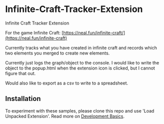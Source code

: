 # Infinite-Craft-Tracker-Extension
Infinite Craft Tracker Extension

For the game Infinite Craft: [https://neal.fun/infinite-craft/](https://neal.fun/infinite-craft) 

Currently tracks what you have created in infinite craft and records which two elements you merged to create new elements.

Currently just logs the graph/object to the console. I would like to write the object to the popup.html when the extension icon is clicked, but I cannot figure that out.

Would also like to export as a csv to write to a spreadsheet.

## Installation

To experiment with these samples, please clone this repo and use 'Load Unpacked Extension'.
Read more on [Development Basics](https://developer.chrome.com/docs/extensions/mv3/getstarted/development-basics/#load-unpacked).
